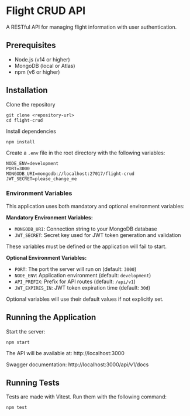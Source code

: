 # Flight CRUD API

A RESTful API for managing flight information with user authentication.

## Prerequisites

- Node.js (v14 or higher)
- MongoDB (local or Atlas)
- npm (v6 or higher)

## Installation

Clone the repository

```
git clone <repository-url>
cd flight-crud
```

Install dependencies

```
npm install
```

Create a `.env` file in the root directory with the following variables:

```
NODE_ENV=development
PORT=3000
MONGODB_URI=mongodb://localhost:27017/flight-crud
JWT_SECRET=please_change_me
```

### Environment Variables

This application uses both mandatory and optional environment variables:

**Mandatory Environment Variables:**

- `MONGODB_URI`: Connection string to your MongoDB database
- `JWT_SECRET`: Secret key used for JWT token generation and validation

These variables must be defined or the application will fail to start.

**Optional Environment Variables:**

- `PORT`: The port the server will run on (default: `3000`)
- `NODE_ENV`: Application environment (default: `development`)
- `API_PREFIX`: Prefix for API routes (default: `/api/v1`)
- `JWT_EXPIRES_IN`: JWT token expiration time (default: `30d`)

Optional variables will use their default values if not explicitly set.

## Running the Application

Start the server:

```
npm start
```

The API will be available at: http://localhost:3000

Swagger documentation: http://localhost:3000/api/v1/docs

## Running Tests

Tests are made with Vitest.
Run them with the following command:

```
npm test
```
